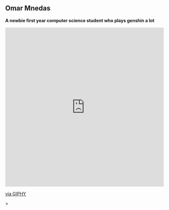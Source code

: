 ## Omar Mnedas 

**A newbie first year computer science student who plays genshin a lot**

<a href="https://www.linkedin.com/in/omar-mendas-1879a4307/" target="_blank"> <div style="width:100%;height:0;padding-bottom:100%;position:relative;"><iframe src="https://giphy.com/embed/pGn89HIglnSyW5y6Le" width="100%" height="100%" style="position:absolute" frameBorder="0" class="giphy-embed" allowFullScreen></iframe></div><p><a href="https://giphy.com/gifs/8bit-fanart-pixelartgif-pGn89HIglnSyW5y6Le">via GIPHY</a></p>></a>
<!--
**mendas-cpu/mendas-cpu** is a ✨ _special_ ✨ repository because its `README.md` (this file) appears on your GitHub profile.

Here are some ideas to get you started:

- 🔭 I’m currently working on ...
- 🌱 I’m currently learning ...
- 👯 I’m looking to collaborate on ...
- 🤔 I’m looking for help with ...
- 💬 Ask me about ...
- 📫 How to reach me: ...
- 😄 Pronouns: ...
- ⚡ Fun fact: ...
-->
